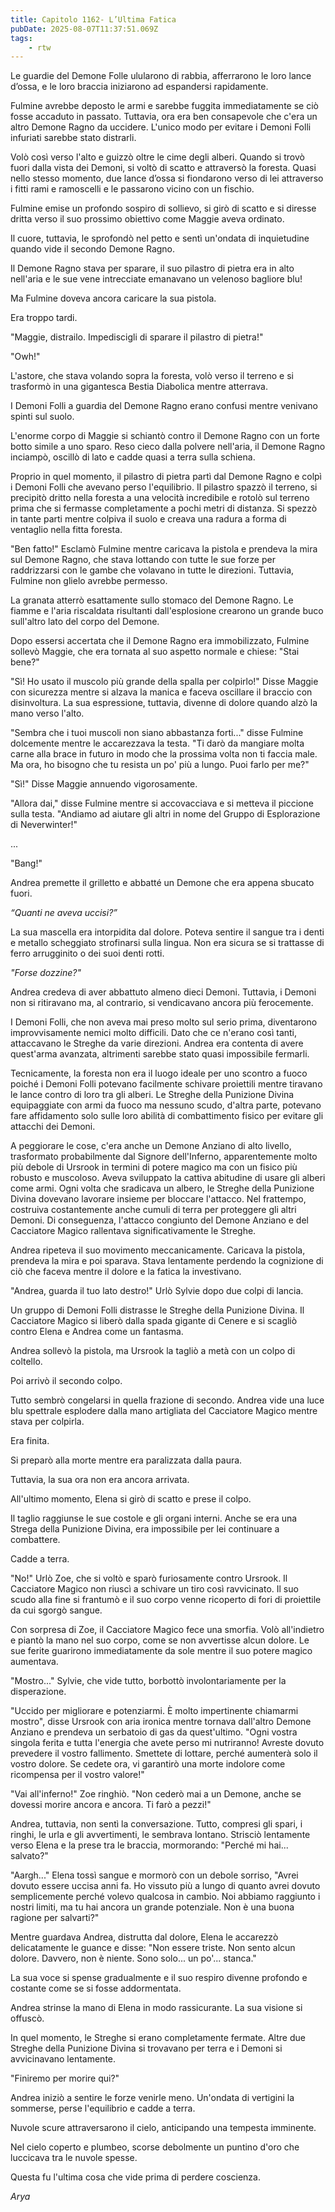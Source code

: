 ```yaml
---
title: Capitolo 1162- L’Ultima Fatica
pubDate: 2025-08-07T11:37:51.069Z
tags:
    - rtw
---
```













Le guardie del Demone Folle ulularono di rabbia, afferrarono le loro lance d’ossa, e le loro braccia iniziarono ad espandersi rapidamente.






Fulmine avrebbe deposto le armi e sarebbe fuggita immediatamente se ciò fosse accaduto in passato. Tuttavia, ora era ben consapevole che c'era un altro Demone Ragno da uccidere. L'unico modo per evitare i Demoni Folli infuriati sarebbe stato distrarli.






Volò così verso l'alto e guizzò oltre le cime degli alberi. Quando si trovò fuori dalla vista dei Demoni, si voltò di scatto e attraversò la foresta. Quasi nello stesso momento, due lance d’ossa si fiondarono verso di lei attraverso i fitti rami e ramoscelli e le passarono vicino con un fischio.






Fulmine emise un profondo sospiro di sollievo, si girò di scatto e si diresse dritta verso il suo prossimo obiettivo come Maggie aveva ordinato.






Il cuore, tuttavia, le sprofondò nel petto e sentì un'ondata di inquietudine quando vide il secondo Demone Ragno.






Il Demone Ragno stava per sparare, il suo pilastro di pietra era in alto nell'aria e le sue vene intrecciate emanavano un velenoso bagliore blu!






Ma Fulmine doveva ancora caricare la sua pistola.






Era troppo tardi.






"Maggie, distrailo. Impediscigli di sparare il pilastro di pietra!"






"Owh!"






L'astore, che stava volando sopra la foresta, volò verso il terreno e si trasformò in una gigantesca Bestia Diabolica mentre atterrava.






I Demoni Folli a guardia del Demone Ragno erano confusi mentre venivano spinti sul suolo.






L'enorme corpo di Maggie si schiantò contro il Demone Ragno con un forte botto simile a uno sparo. Reso cieco dalla polvere nell'aria, il Demone Ragno inciampò, oscillò di lato e cadde quasi a terra sulla schiena.






Proprio in quel momento, il pilastro di pietra partì dal Demone Ragno e colpì i Demoni Folli che avevano perso l'equilibrio. Il pilastro spazzò il terreno, si precipitò dritto nella foresta a una velocità incredibile e rotolò sul terreno prima che si fermasse completamente a pochi metri di distanza. Si spezzò in tante parti mentre colpiva il suolo e creava una radura a forma di ventaglio nella fitta foresta.






"Ben fatto!" Esclamò Fulmine mentre caricava la pistola e prendeva la mira sul Demone Ragno, che stava lottando con tutte le sue forze per raddrizzarsi con le gambe che volavano in tutte le direzioni. Tuttavia, Fulmine non glielo avrebbe permesso.






La granata atterrò esattamente sullo stomaco del Demone Ragno. Le fiamme e l'aria riscaldata risultanti dall'esplosione crearono un grande buco sull'altro lato del corpo del Demone.






Dopo essersi accertata che il Demone Ragno era immobilizzato, Fulmine sollevò Maggie, che era tornata al suo aspetto normale e chiese: "Stai bene?"






"Sì! Ho usato il muscolo più grande della spalla per colpirlo!" Disse Maggie con sicurezza mentre si alzava la manica e faceva oscillare il braccio con disinvoltura. La sua espressione, tuttavia, divenne di dolore quando alzò la mano verso l'alto.






"Sembra che i tuoi muscoli non siano abbastanza forti..." disse Fulmine dolcemente mentre le accarezzava la testa. "Ti darò da mangiare molta carne alla brace in futuro in modo che la prossima volta non ti faccia male. Ma ora, ho bisogno che tu resista un po' più a lungo. Puoi farlo per me?"






"Sì!" Disse Maggie annuendo vigorosamente.






"Allora dai," disse Fulmine mentre si accovacciava e si metteva il piccione sulla testa. "Andiamo ad aiutare gli altri in nome del Gruppo di Esplorazione di Neverwinter!"






...






"Bang!"






Andrea premette il grilletto e abbatté un Demone che era appena sbucato fuori.






<em>“Quanti ne aveva uccisi?</em><em>”</em>






La sua mascella era intorpidita dal dolore. Poteva sentire il sangue tra i denti e metallo scheggiato strofinarsi sulla lingua. Non era sicura se si trattasse di ferro arrugginito o dei suoi denti rotti.






<em>"Forse dozzine?"</em><em></em>






Andrea credeva di aver abbattuto almeno dieci Demoni. Tuttavia, i Demoni non si ritiravano ma, al contrario, si vendicavano ancora più ferocemente.






I Demoni Folli, che non aveva mai preso molto sul serio prima, diventarono improvvisamente nemici molto difficili. Dato che ce n'erano così tanti, attaccavano le Streghe da varie direzioni. Andrea era contenta di avere quest'arma avanzata, altrimenti sarebbe stato quasi impossibile fermarli.






Tecnicamente, la foresta non era il luogo ideale per uno scontro a fuoco poiché i Demoni Folli potevano facilmente schivare proiettili mentre tiravano le lance contro di loro tra gli alberi. Le Streghe della Punizione Divina equipaggiate con armi da fuoco ma nessuno scudo, d'altra parte, potevano fare affidamento solo sulle loro abilità di combattimento fisico per evitare gli attacchi dei Demoni.






A peggiorare le cose, c'era anche un Demone Anziano di alto livello, trasformato probabilmente dal Signore dell'Inferno, apparentemente molto più debole di Ursrook in termini di potere magico ma con un fisico più robusto e muscoloso. Aveva sviluppato la cattiva abitudine di usare gli alberi come armi. Ogni volta che sradicava un albero, le Streghe della Punizione Divina dovevano lavorare insieme per bloccare l'attacco. Nel frattempo, costruiva costantemente anche cumuli di terra per proteggere gli altri Demoni. Di conseguenza, l'attacco congiunto del Demone Anziano e del Cacciatore Magico rallentava significativamente le Streghe.






Andrea ripeteva il suo movimento meccanicamente. Caricava la pistola, prendeva la mira e poi sparava. Stava lentamente perdendo la cognizione di ciò che faceva mentre il dolore e la fatica la investivano.






"Andrea, guarda il tuo lato destro!" Urlò Sylvie dopo due colpi di lancia.






Un gruppo di Demoni Folli distrasse le Streghe della Punizione Divina. Il Cacciatore Magico si liberò dalla spada gigante di Cenere e si scagliò contro Elena e Andrea come un fantasma.






Andrea sollevò la pistola, ma Ursrook la tagliò a metà con un colpo di coltello.






Poi arrivò il secondo colpo.






Tutto sembrò congelarsi in quella frazione di secondo. Andrea vide una luce blu spettrale esplodere dalla mano artigliata del Cacciatore Magico mentre stava per colpirla.






Era finita.






Si preparò alla morte mentre era paralizzata dalla paura.






Tuttavia, la sua ora non era ancora arrivata.






All'ultimo momento, Elena si girò di scatto e prese il colpo.






Il taglio raggiunse le sue costole e gli organi interni. Anche se era una Strega della Punizione Divina, era impossibile per lei continuare a combattere.






Cadde a terra.






"No!" Urlò Zoe, che si voltò e sparò furiosamente contro Ursrook. Il Cacciatore Magico non riuscì a schivare un tiro così ravvicinato. Il suo scudo alla fine si frantumò e il suo corpo venne ricoperto di fori di proiettile da cui sgorgò sangue.






Con sorpresa di Zoe, il Cacciatore Magico fece una smorfia. Volò all'indietro e piantò la mano nel suo corpo, come se non avvertisse alcun dolore. Le sue ferite guarirono immediatamente da sole mentre il suo potere magico aumentava.






"Mostro..." Sylvie, che vide tutto, borbottò involontariamente per la disperazione.






"Uccido per migliorare e potenziarmi. È molto impertinente chiamarmi mostro", disse Ursrook con aria ironica mentre tornava dall'altro Demone Anziano e prendeva un serbatoio di gas da quest'ultimo. "Ogni vostra singola ferita e tutta l'energia che avete perso mi nutriranno! Avreste dovuto prevedere il vostro fallimento. Smettete di lottare, perché aumenterà solo il vostro dolore. Se cedete ora, vi garantirò una morte indolore come ricompensa per il vostro valore!"






"Vai all'inferno!" Zoe ringhiò. "Non cederò mai a un Demone, anche se dovessi morire ancora e ancora. Ti farò a pezzi!"






Andrea, tuttavia, non sentì la conversazione. Tutto, compresi gli spari, i ringhi, le urla e gli avvertimenti, le sembrava lontano. Strisciò lentamente verso Elena e la prese tra le braccia, mormorando: "Perché mi hai... salvato?"






"Aargh..." Elena tossì sangue e mormorò con un debole sorriso, "Avrei dovuto essere uccisa anni fa. Ho vissuto più a lungo di quanto avrei dovuto semplicemente perché volevo qualcosa in cambio. Noi abbiamo raggiunto i nostri limiti, ma tu hai ancora un grande potenziale. Non è una buona ragione per salvarti?"






Mentre guardava Andrea, distrutta dal dolore, Elena le accarezzò delicatamente le guance e disse: "Non essere triste. Non sento alcun dolore. Davvero, non è niente. Sono solo... un po'... stanca."






La sua voce si spense gradualmente e il suo respiro divenne profondo e costante come se si fosse addormentata.






Andrea strinse la mano di Elena in modo rassicurante. La sua visione si offuscò.






In quel momento, le Streghe si erano completamente fermate. Altre due Streghe della Punizione Divina si trovavano per terra e i Demoni si avvicinavano lentamente.






"Finiremo per morire qui?"






Andrea iniziò a sentire le forze venirle meno. Un'ondata di vertigini la sommerse, perse l'equilibrio e cadde a terra.






Nuvole scure attraversarono il cielo, anticipando una tempesta imminente.






Nel cielo coperto e plumbeo, scorse debolmente un puntino d'oro che luccicava tra le nuvole spesse.






Questa fu l'ultima cosa che vide prima di perdere coscienza.






<em>Arya</em>


                                


                                




